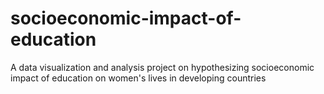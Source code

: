 # socioeconomic-impact-of-education
A data visualization and analysis project on hypothesizing socioeconomic impact of education on women's lives in developing countries
